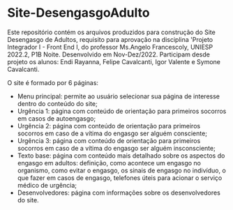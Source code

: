 # Site-DesengasgoAdulto

Este repositório contém os arquivos produzidos para construção do Site Desengasgo de Adultos, 
requisito para aprovação na disciplina 'Projeto Integrador I - Front End I, do professor Ms.Angelo Francescoly,
UNIESP 2022.2, P1B Noite. Desenvolvido em Nov-Dez/2022.
Participam desde projeto os alunos: Endi Rayanna, Felipe Cavalcanti, Igor Valente e Symone Cavalcanti.

O site é formado por 6 páginas:
  - Menu principal: permite ao usuário selecionar sua página de interesse dentro do conteúdo do site;
  - Urgência 1: página com conteúdo de orientação para primeiros socorros em casos de autoengasgo;
  - Urgência 2: página com conteúdo de orientação para primeiros socorros em caso de a vítima do engasgo ser alguém consciente;
  - Urgência 3: página com conteúdo de orientação para primeiros socorros em caso de a vítima do engasgo ser alguém insconsciente;
  - Texto base: página com conteúdo mais detalhado sobre os aspectos do engasgo em adultos: definição, como acontece um engasgo no organismo, 
    como evitar o engasgo, os sinais de engasgo no indivíduo, o que fazer em casos de engasgo, telefones úteis para acionar o serviço médico de urgência;
  - Desenvolvedores: página com informações sobre os desenvolvedores do site.
  
